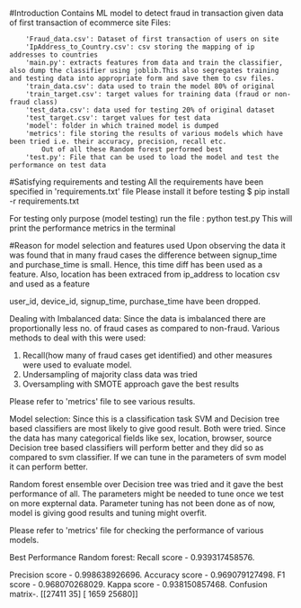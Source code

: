 #Introduction
Contains ML model to detect fraud in transaction given data of first transaction of ecommerce site
		Files:

		'Fraud_data.csv': Dataset of first transaction of users on site
		'IpAddress_to_Country.csv': csv storing the mapping of ip addresses to countries
		'main.py': extracts features from data and train the classifier, also dump the classifier using joblib.This also segregates training and testing data into appropriate form and save them to csv files.
		'train_data.csv': data used to train the model 80% of original
		'train_target.csv': target values for training data (fraud or non-fraud class)
		'test_data.csv': data used for testing 20% of original dataset
		'test_target.csv': target values for test data
		'model': folder in which trained model is dumped
		'metrics': file storing the results of various models which have been tried i.e. their accuracy, precision, recall etc. 
			Out of all these Random forest performed best
		'test.py': File that can be used to load the model and test the performance on test data

#Satisfying requirements and testing
All the requirements have been specified in 'requirements.txt' file
Please install it before testing
   $ pip install -r requirements.txt

For testing only purpose (model testing)
run the file : python test.py
This will print the performance metrics in the terminal

#Reason for model selection and features used
Upon observing the data it was found that in many fraud cases the difference between signup_time and purchase_time is small.
Hence, this time diff has been used as a feature.
Also, location has been extraced from ip_address to location csv and used as a feature

user_id, device_id, signup_time, purchase_time have been dropped.

Dealing with Imbalanced data:
Since the data is imbalanced there are proportionally less no. of fraud cases as compared to non-fraud.
Various methods to deal with this were used:
1. Recall(how many of fraud cases get identified) and other measures were used to evaluate model.
2. Undersampling of majority class data was tried
3. Oversampling with SMOTE approach gave the best results

Please refer to 'metrics' file to see various results.

Model selection:
Since this is a classification task SVM and Decision tree based classifiers are most likely to give good result.
Both were tried. Since the data has many categorical fields like sex, location, browser, source Decision tree based classifiers will perform better and they did so as compared to svm classifier.
If we can tune in the parameters of svm model it can perform better.

Random forest ensemble over Decision tree was tried and it gave the best performance of all. The parameters might be needed to tune once we test on more expternal data. Parameter tuning has not been done as of now, model is giving good results and tuning might overfit.

Please refer to 'metrics' file for checking the performance of various models.

Best Performance Random forest:
Recall score -  0.939317458576.

Precision score - 0.998638926696.
Accuracy score -  0.969079127498.
F1 score - 0.968070268029.
Kappa score -  0.938150857468.
Confusion matrix-.
[[27411    35]
 [ 1659 25680]]
